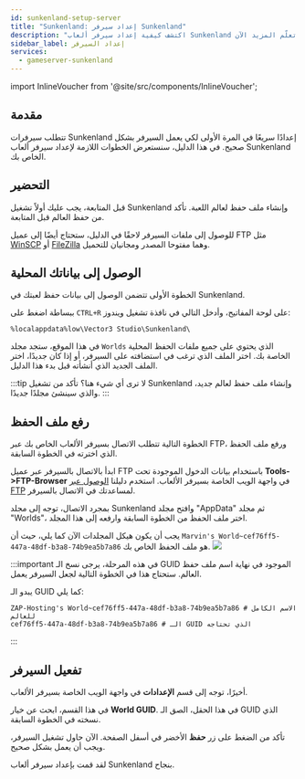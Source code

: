 ```yaml
---
id: sunkenland-setup-server
title: "Sunkenland: إعداد سيرفر Sunkenland"
description: "اكتشف كيفية إعداد سيرفر ألعاب Sunkenland الخاص بك لتجربة لعب سلسة ووظائف صحيحة → تعلّم المزيد الآن"
sidebar_label: إعداد السيرفر
services:
  - gameserver-sunkenland
---
```


import InlineVoucher from '@site/src/components/InlineVoucher';

## مقدمة

تتطلب سيرفرات Sunkenland إعدادًا سريعًا في المرة الأولى لكي يعمل السيرفر بشكل صحيح. في هذا الدليل، سنستعرض الخطوات اللازمة لإعداد سيرفر ألعاب Sunkenland الخاص بك.

<InlineVoucher />

## التحضير
قبل المتابعة، يجب عليك أولاً تشغيل Sunkenland وإنشاء ملف حفظ لعالم اللعبة. تأكد من حفظ العالم قبل المتابعة.

للوصول إلى ملفات السيرفر لاحقًا في الدليل، ستحتاج أيضًا إلى عميل FTP مثل [WinSCP](https://winscp.net/eng/index.php) أو [FileZilla](https://filezilla-project.org/) وهما مفتوحا المصدر ومجانيان للتحميل.

## الوصول إلى بياناتك المحلية
الخطوة الأولى تتضمن الوصول إلى بيانات حفظ لعبتك في Sunkenland.

ببساطة اضغط على `CTRL+R` على لوحة المفاتيح، وأدخل التالي في نافذة تشغيل ويندوز:
```
%localappdata%low\Vector3 Studio\Sunkenland\
```

في هذا الموقع، ستجد مجلد `Worlds` الذي يحتوي على جميع ملفات الحفظ المحلية الخاصة بك. اختر الملف الذي ترغب في استضافته على السيرفر، أو إذا كان جديدًا، اختر الملف الجديد الذي أنشأته قبل بدء هذا الدليل.

:::tip
لا ترى أي شيء هنا؟ تأكد من تشغيل Sunkenland وإنشاء ملف حفظ لعالم جديد، والذي سينشئ مجلدًا جديدًا.
:::

## رفع ملف الحفظ
الخطوة التالية تتطلب الاتصال بسيرفر الألعاب الخاص بك عبر FTP، ورفع ملف الحفظ الذي اخترته في الخطوة السابقة.

ابدأ بالاتصال بالسيرفر عبر عميل FTP باستخدام بيانات الدخول الموجودة تحت **Tools->FTP-Browser** في واجهة الويب الخاصة بسيرفر الألعاب. استخدم دليلنا [الوصول عبر FTP](gameserver-ftpaccess.md) لمساعدتك في الاتصال بالسيرفر.

بمجرد الاتصال، توجه إلى مجلد Sunkenland وافتح مجلد "AppData" ثم مجلد "Worlds"، اختر ملف الحفظ من الخطوة السابقة وارفعه إلى هذا المجلد.

يجب أن يكون هيكل المجلدات الآن كما يلي، حيث أن `Marvin's World~cef76ff5-447a-48df-b3a8-74b9ea5b7a86` هو ملف الحفظ الخاص بك.
![](https://github.com/zaphosting/docs/assets/13604413/40aecc3b-4a8a-4477-8c09-d56ec412883e)

:::important
في هذه المرحلة، يرجى نسخ الـ GUID الموجود في نهاية اسم ملف حفظ العالم. ستحتاج هذا في الخطوة التالية لجعل السيرفر يعمل.

يبدو الـ GUID كما يلي:
```
ZAP-Hosting's World~cef76ff5-447a-48df-b3a8-74b9ea5b7a86 # الاسم الكامل للعالم
cef76ff5-447a-48df-b3a8-74b9ea5b7a86 # الـ GUID الذي تحتاجه
```
:::

## تفعيل السيرفر
أخيرًا، توجه إلى قسم **الإعدادات** في واجهة الويب الخاصة بسيرفر الألعاب.

في هذا القسم، ابحث عن خيار **World GUID**. في هذا الحقل، الصق الـ GUID الذي نسخته في الخطوة السابقة.

تأكد من الضغط على زر **حفظ** الأخضر في أسفل الصفحة. الآن حاول تشغيل السيرفر، ويجب أن يعمل بشكل صحيح.

لقد قمت بإعداد سيرفر ألعاب Sunkenland بنجاح.

<InlineVoucher />